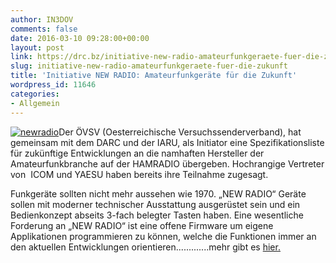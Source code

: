 ```yaml
---
author: IN3DOV
comments: false
date: 2016-03-10 09:28:00+00:00
layout: post
link: https://drc.bz/initiative-new-radio-amateurfunkgeraete-fuer-die-zukunft/
slug: initiative-new-radio-amateurfunkgeraete-fuer-die-zukunft
title: 'Initiative NEW RADIO: Amateurfunkgeräte für die Zukunft'
wordpress_id: 11646
categories:
- Allgemein
---
```


[![newradio](https://drc.bz/wp-content/uploads/2016/03/newradio.png)](https://drc.bz/wp-content/uploads/2016/03/newradio.png)Der ÖVSV (Oesterreichische Versuchssenderverband), hat gemeinsam mit dem DARC und der IARU, als Initiator eine Spezifikationsliste für zukünftige Entwicklungen an die namhaften Hersteller der Amateurfunkbranche auf der HAM­RADIO übergeben. Hochrangige Vertreter von  ICOM und YAESU haben bereits ihre Teilnahme zugesagt.




Funkgeräte sollten nicht mehr aussehen wie 1970. „NEW RADIO“ Geräte sollen mit moderner technischer Ausstattung ausgerüstet sein und ein Bedienkonzept abseits 3-fach belegter Tasten haben. Eine wesentliche Forderung an „NEW RADIO“ ist eine offene Firmware um eigene Applikationen programmieren zu können, welche die Funktionen immer an den aktuellen Entwicklungen orientieren.............mehr gibt es [hier](http://www.newradio.eu/?page_id=2)[.](%20http://www.newradio.eu/?page_id=2)



